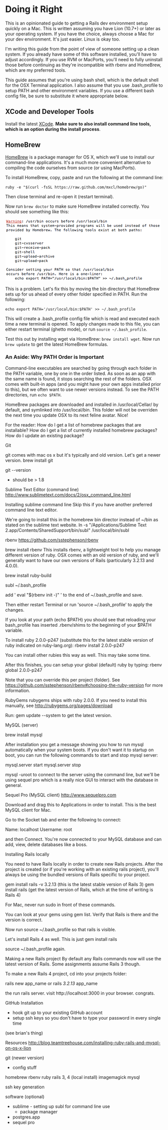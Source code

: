 # Doing it Right

This is an opinionated guide to getting a Rails dev environment setup quickly on a Mac. This is written assuming you have Lion (10.7+) or later as your operating system.
If you have the choice, always choose a Mac for your dev environment. It's just easier. Linux is okay too.

I'm writing this guide from the point of view of someone setting up a clean system. If you already have some of this software installed, you'll have to adjust accordingly. If you use RVM or MacPorts, you'll need to fully uninstall those before continuing as they're incompatible with rbenv and HomeBrew, which are my preferred tools.

This guide assumes that you're using bash shell, which is the default shell for the OSX Terminal application. I also assume that you use .bash_profile to setup PATH and other environment variables. If you use a different bash config file, be sure to substitute it where appropriate below.

## XCode and Developer Tools

Install the latest [XCode](https://developer.apple.com/xcode/). **Make sure to also install command line tools, which is an option during the install process**.


## HomeBrew

[HomeBrew](http://brew.sh/) is a package manager for OS X, which we'll use to install our command-line applications. It's a much more convenient alternative to compiling the code ourselves from source (or using MacPorts).

To install HomeBrew, copy, paste and run the following at the command line:
```
ruby -e "$(curl -fsSL https://raw.github.com/mxcl/homebrew/go)"
```

Then close terminal and re-open it (restart terminal).

Now run ```brew doctor``` to make sure HomeBrew installed correctly. You should see something like this:

![Running brew doctor](assets/homebrew.png)

This is a problem. Let's fix this by moving the bin directory that HomeBrew sets up for us ahead of every other folder specified in PATH. Run the following:

```
echo export PATH='/usr/local/bin:$PATH' >> ~/.bash_profile
```
This will create a .bash_profile config file which is read and executed each time a new terminal is opened. To apply changes made to this file, you can either restart terminal (ghetto mode), or run ```source ~/.bash_profile```.

Test this out by installing wget via HomeBrew: ```brew install wget```.
Now run ```brew update``` to get the latest HomeBrew formulas.


### An Aside: Why PATH Order is Important

Command-line executables are searched by going through each folder in the PATH variable, one by one in the order listed. As soon as an app with the same name is found, it stops searching the rest of the folders. OSX comes with built-in apps (and you might have your own apps installed prior to this), but we often want to use newer versions instead. To see the PATH directories, run ```echo $PATH```.

HomeBrew packages are downloaded and installed in /usr/local/Cellar/ by default, and symlinked into /usr/local/bin. This folder will not be overriden the next time you update OSX to its next feline avatar. Nice!


For the reader:
How do I get a list of homebrew packages that are installable?
How do I get a list of currently installed homebrew packages?
How do I update an existing package?

Git

git comes with mac os x but it's typically and old version. Let's get a newer version.
brew install git

git --version
  * should be > 1.8

Sublime Text Editor (command line)
http://www.sublimetext.com/docs/2/osx_command_line.html

Installing sublime command line
Skip this if you have another preferred command line text editor.

We're going to install this in the homebrew bin director instead of ~/bin as stated on the sublime text website.
ln -s "/Applications/Sublime Text 2.app/Contents/SharedSupport/bin/subl" /usr/local/bin/subl


rbenv
https://github.com/sstephenson/rbenv

brew install rbenv
This installs rbenv, a lightweight tool to help you manage different version of ruby. OSX comes with an old version of ruby, and we'll generally want to have our own versions of Rails (particularly 3.2.13 and 4.0.0).

brew install ruby-build

subl ~/.bash_profile

add ' eval "$(rbenv init -)" ' to the end of ~/.bash_profile and save.

Then either restart Terminal or run 'source ~/.bash_profile' to apply the changes.

If you look at your path (echo $PATH) you should see that reloading your bash_profile has inserted .rbenv/shims to the beginning of your $PATH variable.

To install ruby 2.0.0-p247 (substitute this for the latest stable version of ruby indicated on ruby-lang.org):
rbenv install 2.0.0-p247

You can install other rubies this way as well. This may take some time.

After this finishes, you can setup your global (default) ruby by typing:
rbenv global 2.0.0-p247

Note that you can override this per project (folder). See https://github.com/sstephenson/rbenv#choosing-the-ruby-version for more information.


RubyGems
rubygems ships with ruby 2.0.0. If you need to install this manually, see http://rubygems.org/pages/download

Run:
gem update --system to get the latest version.


MySQL (server)

brew install mysql

After installation you get a message showing you how to run mysql automatically when your system boots. If you don't want it to startup on boot, you can run the following commands to start and stop mysql server:

mysql.server start
mysql.server stop

mysql -uroot to connect to the server using the command line, but we'll be using sequel pro which is a really nice GUI to interact with the database in general.


Sequel Pro (MySQL client)
http://www.sequelpro.com

Download and drag this to Applications in order to install.
This is the best MySQL client for Mac.

Go to the Socket tab and enter the following to connect:

Name: localhost
Username: root

and then Connect. You're now connected to your MySQL database and can add, view, delete databases like a boss.



Installing Rails locally

You need to have Rails locally in order to create new Rails projects. After the project is created (or if you're working with an existing rails project), you'll always be using the bundled versions of Rails specific to your project.

gem install rails -v 3.2.13 (this is the latest stable version of Rails 3)
gem install rails (get the latest version of Rails, which at the time of writing is Rails 4)

For Mac, never run sudo in front of these commands.

You can look at your gems using gem list. Verify that Rails is there and the version is correct.

Now run source ~/.bash_profile so that rails is visible.

Let's install Rails 4 as well. This is just
gem install rails

source ~/.bash_profile again.


Making a new Rails project
By default any Rails commands now will use the latest version of Rails. Some assignments assume Rails 3 though.

To make a new Rails 4 project, cd into your projects folder:

rails new app_name
or
rails _3.2.13_ app_name


the run rails server. visit http://localhost:3000 in your browser. congrats.


GitHub Installation
* hook git up to your existing GitHub account
* setup ssh keys so you don't have to type your password in every single time

(see brian's thing)


Resources
http://blog.teamtreehouse.com/installing-ruby-rails-and-mysql-on-os-x-lion


git (newer version)
  * config stuff

homebrew
rbenv
ruby
rails 3, 4 (local install)
imagemagick
mysql



ssh key generation


software (optional)

* sublime - setting up subl for command line use
  * package manager
* postgres.app
* sequel pro